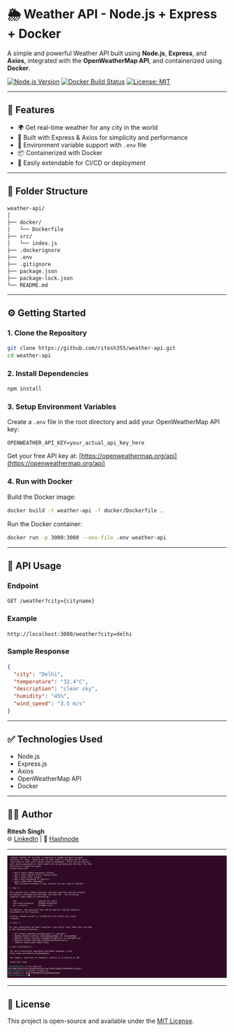 # 🌦️ Weather API - Node.js + Express + Docker

A simple and powerful Weather API built using **Node.js**, **Express**, and **Axios**, integrated with the **OpenWeatherMap API**, and containerized using **Docker**.

[![Node.js Version](https://img.shields.io/badge/Node.js-v16.0.0-green)](https://nodejs.org/)
[![Docker Build Status](https://img.shields.io/docker/cloud/build/ritesh355/weather-api)](https://hub.docker.com/r/ritesh355/weather-api)
[![License: MIT](https://img.shields.io/badge/License-MIT-yellow.svg)](https://opensource.org/licenses/MIT)

---

## 🚀 Features

- 🌍 Get real-time weather for any city in the world
- 🔧 Built with Express & Axios for simplicity and performance
- 🔐 Environment variable support with `.env` file
- 📦 Containerized with Docker
- 🧪 Easily extendable for CI/CD or deployment

---

## 📁 Folder Structure

```
weather-api/
│
├── docker/
│   └── Dockerfile
├── src/
│   └── index.js
├── .dockerignore
├── .env
├── .gitignore
├── package.json
├── package-lock.json
└── README.md
```

---

## ⚙️ Getting Started

### 1. Clone the Repository

```bash
git clone https://github.com/ritesh355/weather-api.git
cd weather-api
```

### 2. Install Dependencies

```bash
npm install
```

### 3. Setup Environment Variables

Create a `.env` file in the root directory and add your OpenWeatherMap API key:

```plaintext
OPENWEATHER_API_KEY=your_actual_api_key_here
```

Get your free API key at: [https://openweathermap.org/api](https://openweathermap.org/api)

### 4. Run with Docker

Build the Docker image:

```bash
docker build -t weather-api -f docker/Dockerfile .
```

Run the Docker container:

```bash
docker run -p 3000:3000 --env-file .env weather-api
```

---

## 🔌 API Usage

### Endpoint

```
GET /weather?city={cityname}
```

### Example

```
http://localhost:3000/weather?city=delhi
```

### Sample Response

```json
{
  "city": "Delhi",
  "temperature": "32.4°C",
  "description": "clear sky",
  "humidity": "45%",
  "wind_speed": "3.5 m/s"
}
```

---

## ✅ Technologies Used

- Node.js
- Express.js
- Axios
- OpenWeatherMap API
- Docker

---

## 👨‍💻 Author

**Ritesh Singh**  
🌐 [LinkedIn](https://www.linkedin.com/in/ritesh-singh-092b84340/) | 📝 [Hashnode](https://ritesh-devops.hashnode.dev/)

---
![Weather API Screenshot](./weather-demo.png)

---

## 📄 License

This project is open-source and available under the [MIT License](https://opensource.org/licenses/MIT).
